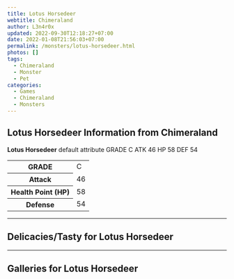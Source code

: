 ```yaml
---
title: Lotus Horsedeer
webtitle: Chimeraland
author: L3n4r0x
updated: 2022-09-30T12:18:27+07:00
date: 2022-01-08T21:56:03+07:00
permalink: /monsters/lotus-horsedeer.html
photos: []
tags:
  - Chimeraland
  - Monster
  - Pet
categories:
  - Games
  - Chimeraland
  - Monsters
---
```


<section id="bootstrap-wrapper"><link rel="stylesheet" href="https://cdn.statically.io/gh/dimaslanjaka/Web-Manajemen/40ac3225/css/bootstrap-4.5-wrapper.css"/><h1>Lotus Horsedeer Information from Chimeraland</h1><p><b>Lotus Horsedeer</b> default attribute GRADE C ATK 46 HP 58 DEF 54<table><tr><th>GRADE</th><td>C</td></tr><tr><th>Attack</th><td>46</td></tr><tr><th>Health Point (HP)</th><td>58</td></tr><tr><th>Defense</th><td>54</td></tr></table></p><hr/><h2>Delicacies/Tasty for Lotus Horsedeer</h2><hr/><div id="gallery"><h2>Galleries for Lotus Horsedeer</h2><div class="row"></div></div></section>